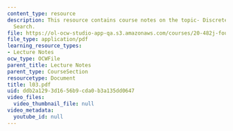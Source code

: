 ```yaml
---
content_type: resource
description: This resource contains course notes on the topic- Discrete Conformational
  Search.
file: https://ol-ocw-studio-app-qa.s3.amazonaws.com/courses/20-482j-foundations-of-algorithms-and-computational-techniques-in-systems-biology-spring-2006/ddb2a1293d1656b9cda0b3a135dd0647_l03.pdf
file_type: application/pdf
learning_resource_types:
- Lecture Notes
ocw_type: OCWFile
parent_title: Lecture Notes
parent_type: CourseSection
resourcetype: Document
title: l03.pdf
uid: ddb2a129-3d16-56b9-cda0-b3a135dd0647
video_files:
  video_thumbnail_file: null
video_metadata:
  youtube_id: null
---
```

